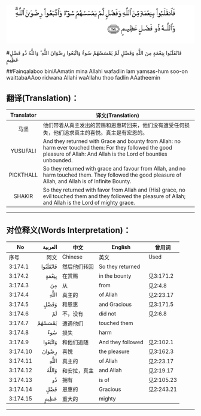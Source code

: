 ![003:174](images/003_174.gif)

#فَانْقَلَبُوا بِنِعْمَةٍ مِنَ اللَّهِ وَفَضْلٍ لَمْ يَمْسَسْهُمْ سُوءٌ وَاتَّبَعُوا رِضْوَانَ اللَّهِ ۗ وَاللَّهُ ذُو فَضْلٍ عَظِيمٍ 

##Fainqalaboo biniAAmatin mina Allahi wafadlin lam yamsas-hum soo-on waittabaAAoo ridwana Allahi waAllahu thoo fadlin AAatheemin 

## 翻译(Translation)：

| Translator | 译文(Translation)                                            |
| :--------: | ------------------------------------------------------------ |
|    马坚    | 他们带着从真主发出的赏赐和恩惠转回来，他们没有遭受任何损失，他们追求真主的喜悦。真主是有宏恩的。 |
|  YUSUFALI  | And they returned with Grace and bounty from Allah: no harm ever touched them: For they followed the good pleasure of Allah: And Allah is the Lord of bounties unbounded. |
| PICKTHALL  | So they returned with grace and favour from Allah, and no harm touched them. They followed the good pleasure of Allah, and Allah is of Infinite Bounty. |
|   SHAKIR   | So they returned with favor from Allah and (His) grace, no evil touched them and they followed the pleasure of Allah; and Allah is the Lord of mighty grace. |

---

## 对位释义(Words Interpretation)：

| No   | العربية | 中文    | English | 曾用词 |
| ---- | ------: | ------- | ------- | ------ |
| 序号 |    阿文 | Chinese | 英文    | Used   |
| 3:174.1  | فَانْقَلَبُوا | 然后他们转回 | So they returned  |            |
| 3:174.2  | بِنِعْمَةٍ    | 在赏赐       | in the bounty     | 见3:171.2  |
| 3:174.3  | مِنَ       | 从           | from              | 见2:4.8    |
| 3:174.4  | اللَّهِ     | 真主的       | of Allah          | 见2:23.17  |
| 3:174.5  | وَفَضْلٍ     | 和恩惠       | and Gracious      | 见3:171.5  |
| 3:174.6  | لَمْ       | 不，没有     | did not           | 见2:6.8    |
| 3:174.7  | يَمْسَسْهُمْ   | 遭遇他们     | touched them      |            |
| 3:174.8  | سُوءٌ      | 损失         | harm              |            |
| 3:174.9  | وَاتَّبَعُوا  | 和他们追随   | And they followed | 见2:102.1  |
| 3:174.10 | رِضْوَانَ    | 喜悦         | the pleasure      | 见3:162.3  |
| 3:174.11 | اللَّهِ     | 真主的       | of Allah          | 见2:23.17  |
| 3:174.12 | وَاللَّهُ    | 和安拉，真主 | and Allah         | 见2:19.17  |
| 3:174.13 | ذُو       | 拥有         | is of             | 见2:105.23 |
| 3:174.14 | فَضْلٍ      | 恩惠的       | Gracious          | 见2:243.21 |
| 3:174.15 | عَظِيمٍ     | 重大的       | mighty            |            |

---
